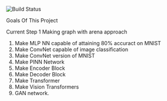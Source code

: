 ![Build Status](https://github.com/OWNER/neuralnetworkfromscratch/actions/workflows/rust.yml/badge.svg)


Goals Of This Project

Current Step 1
Making graph with arena approach

1. Make MLP NN capable of attaining 80% accuract on MNIST 
2. Make ConvNet capable of image classification
3. Make ConvNet version of MNIST
4. Make PINN Network
5. Make Encoder Block
6. Make Decoder Block
7. Make Transformer
8. Make Vision Transformers
9. GAN network.

